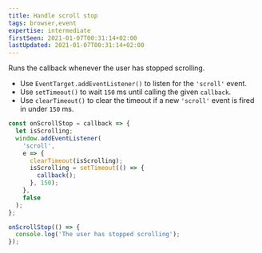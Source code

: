 ```yaml
---
title: Handle scroll stop
tags: browser,event
expertise: intermediate
firstSeen: 2021-01-07T00:31:14+02:00
lastUpdated: 2021-01-07T00:31:14+02:00
---
```


Runs the callback whenever the user has stopped scrolling.

- Use `EventTarget.addEventListener()` to listen for the `'scroll'` event.
- Use `setTimeout()` to wait `150` ms until calling the given `callback`.
- Use `clearTimeout()` to clear the timeout if a new `'scroll'` event is fired in under `150` ms.

```js
const onScrollStop = callback => {
  let isScrolling;
  window.addEventListener(
    'scroll',
    e => {
      clearTimeout(isScrolling);
      isScrolling = setTimeout(() => {
        callback();
      }, 150);
    },
    false
  );
};
```

```js
onScrollStop(() => {
  console.log('The user has stopped scrolling');
});
```
